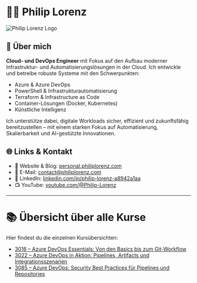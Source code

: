 # 👨‍💻 Philip Lorenz

![Philip Lorenz Logo](https://personal.philiplorenz.com/wp-content/uploads/2023/09/download-2.png)

## 🚀 Über mich

**Cloud- und DevOps Engineer** mit Fokus auf den Aufbau moderner Infrastruktur- und Automatisierungslösungen in der Cloud. Ich entwickle und betreibe robuste Systeme mit den Schwerpunkten:

- Azure & Azure DevOps
- PowerShell & Infrastrukturautomatisierung
- Terraform & Infrastructure as Code
- Container-Lösungen (Docker, Kubernetes)
- Künstliche Intelligenz

Ich unterstütze dabei, digitale Workloads sicher, effizient und zukunftsfähig bereitzustellen – mit einem starken Fokus auf Automatisierung, Skalierbarkeit und AI-gestützte Innovationen.

## 🌐 Links & Kontakt

- 🔗 Website & Blog: [personal.philiplorenz.com](https://personal.philiplorenz.com/)
- 📧 E-Mail: [contact@philiplorenz.com](mailto:contact@philiplorenz.com)
- 💼 LinkedIn: [linkedin.com/in/philip-lorenz-a8942a1aa](https://www.linkedin.com/in/philip-lorenz-a8942a1aa/)
- 📺 YouTube: [youtube.com/@Philip-Lorenz](https://www.youtube.com/@Philip-Lorenz)

---

# 📚 Übersicht über alle Kurse

Hier findest du die einzelnen Kursübersichten:

- [3016 – Azure DevOps Essentials: Von den Basics bis zum Git-Workflow](./3016_AzureDevOpsEssentials-VonDenBasicsBisZumGit-Workflow/README.md)
- [3022 – Azure DevOps in Aktion: Pipelines, Artifacts und Integrationsszenarien](./3022_AzureDevOpsInAktion-Pipelines_ArtifactsUndIntegrationsszenarien/README.md)
- [3085 – Azure DevOps: Security Best Practices für Pipelines und Repositories](./3085_AzureDevOps-SecurityBestPracticesFuerPipelinesUndRepositories/README.md)
